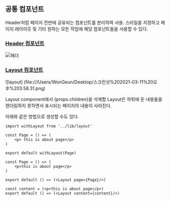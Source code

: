 ## 공통 컴포넌트

Header처럼 페이지 전반에 공유되는 컴포넌트를 분리하여 사용. 스타일을 지정하고 페이지 레이아웃 및 기타 원하는 모든 작업에 해당 컴포넌트들을 사용할 수 있다.

### [Header 컴포넌트](https://github.com/fldfls/Front/blob/main/Next/Training/practice/components/Header.js)

![헤더](file:///Users/WonGeun/Desktop/스크린샷%202021-03-11%20오후%203.51.39.png)

### [Layout 컴포넌트](https://github.com/fldfls/Front/blob/main/Next/Training/practice/components/Layout.js)

![layout] (file:///Users/WonGeun/Desktop/스크린샷%202021-03-11%20오후%203.58.31.png)

Layout component에서 {props.children}을 삭제함 Layout은 하위에 둔 내용들을 렌더링하지 못하면서 표시되는 페이지의 내용이 사라진다.

아래와 같은 방법으로 생성할 수도 있다.

```JS
import withLayout from '../lib/layout'

const Page = () => (
    <p> this is about page</p>
)

export default withLayout(Page)
```

```JS
const Page = () => (
    <p>this is about page</p>
)

export default () => (<Layout page={Page}/>)
```

```JS
const content = (<p>this is about page</p>)
export default () => (<Layout content={content}/>)
```
